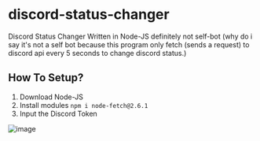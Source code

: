 # discord-status-changer
Discord Status Changer Written in Node-JS definitely not self-bot (why do i say it's not a self bot because this program only fetch (sends a request) to discord api every 5 seconds to change discord status.)

## How To Setup?

1. Download Node-JS
2. Install modules `npm i node-fetch@2.6.1`
3. Input the Discord Token 

![image](https://media.discordapp.net/attachments/950201800416456717/997412036956917860/unknown.png)
